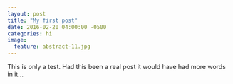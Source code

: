 ```yaml
---
layout: post
title: "My first post"
date: 2016-02-20 04:00:00 -0500
categories: hi
image:
  feature: abstract-11.jpg
---
```

This is only a test. Had this been a real post it would have had more words in it...